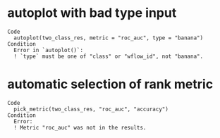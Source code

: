 # autoplot with bad type input

    Code
      autoplot(two_class_res, metric = "roc_auc", type = "banana")
    Condition
      Error in `autoplot()`:
      ! `type` must be one of "class" or "wflow_id", not "banana".

# automatic selection of rank metric

    Code
      pick_metric(two_class_res, "roc_auc", "accuracy")
    Condition
      Error:
      ! Metric "roc_auc" was not in the results.


